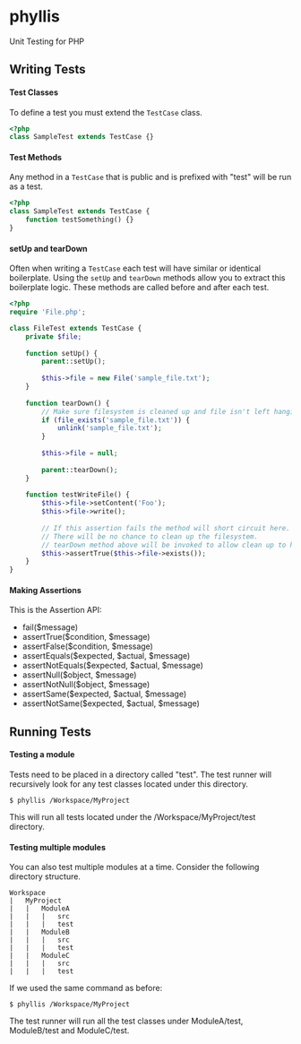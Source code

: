 # phyllis #

Unit Testing for PHP

## Writing Tests ##

#### Test Classes

To define a test you must extend the <code>TestCase</code> class.

```php
<?php
class SampleTest extends TestCase {}
```

#### Test Methods

Any method in a <code>TestCase</code> that is public and is prefixed with "test" will be run as a test.

```php
<?php
class SampleTest extends TestCase {
	function testSomething() {}
}
```

#### setUp and tearDown

Often when writing a <code>TestCase</code> each test will have similar or identical boilerplate. Using the <code>setUp</code> and <code>tearDown</code> methods allow you to extract this boilerplate logic. These methods are called before and after each test.

```php
<?php
require 'File.php';

class FileTest extends TestCase {
	private $file;
	
	function setUp() {
		parent::setUp();
		
		$this->file = new File('sample_file.txt');
	}
	
	function tearDown() {
		// Make sure filesystem is cleaned up and file isn't left hanging around
		if (file_exists('sample_file.txt')) {
			unlink('sample_file.txt');
		}
	
		$this->file = null;
		
		parent::tearDown();
	}
	
	function testWriteFile() {
		$this->file->setContent('Foo');
		$this->file->write();
		
		// If this assertion fails the method will short circuit here.
		// There will be no chance to clean up the filesystem.
		// tearDown method above will be invoked to allow clean up to happen.
		$this->assertTrue($this->file->exists());
	}
}
```

#### Making Assertions

This is the Assertion API:

- fail($message)
- assertTrue($condition, $message)
- assertFalse($condition, $message)
- assertEquals($expected, $actual, $message)
- assertNotEquals($expected, $actual, $message)
- assertNull($object, $message)
- assertNotNull($object, $message)
- assertSame($expected, $actual, $message)
- assertNotSame($expected, $actual, $message)

## Running Tests ##

#### Testing a module

Tests need to be placed in a directory called "test". The test runner will recursively look for any test classes located under this directory.

	$ phyllis /Workspace/MyProject
	
This will run all tests located under the /Workspace/MyProject/test directory.

#### Testing multiple modules

You can also test multiple modules at a time. Consider the following directory structure.
	
	Workspace
	|	MyProject
	|	|	ModuleA
	|	|	|	src
	|	|	|	test
	|	|	ModuleB
	|	|	|	src
	|	|	|	test
	|	|	ModuleC
	|	|	|	src
	|	|	|	test
	
If we used the same command as before:

	$ phyllis /Workspace/MyProject
	
The test runner will run all the test classes under ModuleA/test, ModuleB/test and ModuleC/test.